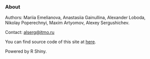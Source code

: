 ### About

Authors: Mariia Emelianova, Anastasiia Gainullina, Alexander Loboda, Nikolay Poperechnyi, Maxim Artyomov, Alexey Sergushichev.

Contact: alserg@itmo.ru

You can find source code of this site at <a href="https://github.com/ctlab/shinyGatom">here</a>.

<div id="GatomVersion" class="shiny-html-output"></div>

Powered by R Shiny.

